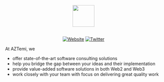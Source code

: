 <div align="center">
    <img src="https://www.aztemi.com/img/logo.png" height="70" />
</div>

<br />

<div align="center">

[![Website](https://img.shields.io/website?color=9a0000&up_message=aztemi.com&url=https%3A%2F%2Faztemi.com)](https://aztemi.com)
[![Twitter](https://img.shields.io/twitter/url?label=@AZTemiOfficial&logoColor=9a0000&style=social&url=https%3A%2F%2Ftwitter.com%2FAZTemiOfficial)](https://twitter.com/AZTemiOfficial)

</div>

At AZTemi, we

- offer state-of-the-art software consulting solutions
- help you bridge the gap between your ideas and their implementation
- provide value-added software solutions in both Web2 and Web3
- work closely with your team with focus on delivering great quality work
